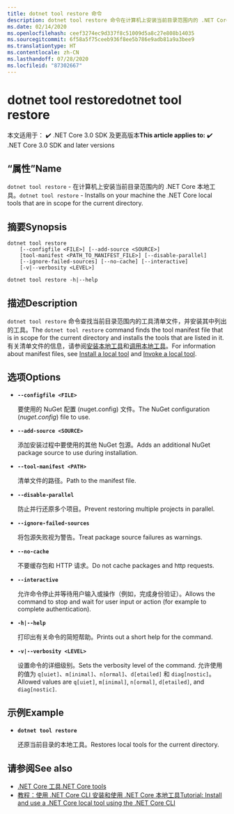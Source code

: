 ```yaml
---
title: dotnet tool restore 命令
description: dotnet tool restore 命令在计算机上安装当前目录范围内的 .NET Core 本地工具。
ms.date: 02/14/2020
ms.openlocfilehash: ceef3274ec9d337f8c51009d5a8c27e808b14035
ms.sourcegitcommit: 6f58a5f75ceeb936f8ee5b786e9adb81a9a3bee9
ms.translationtype: HT
ms.contentlocale: zh-CN
ms.lasthandoff: 07/28/2020
ms.locfileid: "87302667"
---
```

# <a name="dotnet-tool-restore"></a><span data-ttu-id="c00e0-103">dotnet tool restore</span><span class="sxs-lookup"><span data-stu-id="c00e0-103">dotnet tool restore</span></span>

<span data-ttu-id="c00e0-104">本文适用于： ✔️ .NET Core 3.0 SDK 及更高版本</span><span class="sxs-lookup"><span data-stu-id="c00e0-104">**This article applies to:** ✔️ .NET Core 3.0 SDK and later versions</span></span>

## <a name="name"></a><span data-ttu-id="c00e0-105">“属性”</span><span class="sxs-lookup"><span data-stu-id="c00e0-105">Name</span></span>

<span data-ttu-id="c00e0-106">`dotnet tool restore` - 在计算机上安装当前目录范围内的 .NET Core 本地工具。</span><span class="sxs-lookup"><span data-stu-id="c00e0-106">`dotnet tool restore` - Installs on your machine the .NET Core local tools that are in scope for the current directory.</span></span>

## <a name="synopsis"></a><span data-ttu-id="c00e0-107">摘要</span><span class="sxs-lookup"><span data-stu-id="c00e0-107">Synopsis</span></span>

```dotnetcli
dotnet tool restore
    [--configfile <FILE>] [--add-source <SOURCE>]
    [tool-manifest <PATH_TO_MANIFEST_FILE>] [--disable-parallel]
    [--ignore-failed-sources] [--no-cache] [--interactive]
    [-v|--verbosity <LEVEL>]

dotnet tool restore -h|--help
```

## <a name="description"></a><span data-ttu-id="c00e0-108">描述</span><span class="sxs-lookup"><span data-stu-id="c00e0-108">Description</span></span>

<span data-ttu-id="c00e0-109">`dotnet tool restore` 命令查找当前目录范围内的工具清单文件，并安装其中列出的工具。</span><span class="sxs-lookup"><span data-stu-id="c00e0-109">The `dotnet tool restore` command finds the tool manifest file that is in scope for the current directory and installs the tools that are listed in it.</span></span> <span data-ttu-id="c00e0-110">有关清单文件的信息，请参阅[安装本地工具](global-tools.md#install-a-local-tool)和[调用本地工具](global-tools.md#invoke-a-local-tool)。</span><span class="sxs-lookup"><span data-stu-id="c00e0-110">For information about manifest files, see [Install a local tool](global-tools.md#install-a-local-tool) and [Invoke a local tool](global-tools.md#invoke-a-local-tool).</span></span>

## <a name="options"></a><span data-ttu-id="c00e0-111">选项</span><span class="sxs-lookup"><span data-stu-id="c00e0-111">Options</span></span>

- **`--configfile <FILE>`**

  <span data-ttu-id="c00e0-112">要使用的 NuGet 配置 (nuget.config) 文件。</span><span class="sxs-lookup"><span data-stu-id="c00e0-112">The NuGet configuration (*nuget.config*) file to use.</span></span>

- **`--add-source <SOURCE>`**

  <span data-ttu-id="c00e0-113">添加安装过程中要使用的其他 NuGet 包源。</span><span class="sxs-lookup"><span data-stu-id="c00e0-113">Adds an additional NuGet package source to use during installation.</span></span>

- **`--tool-manifest <PATH>`**

  <span data-ttu-id="c00e0-114">清单文件的路径。</span><span class="sxs-lookup"><span data-stu-id="c00e0-114">Path to the manifest file.</span></span>

- **`--disable-parallel`**

  <span data-ttu-id="c00e0-115">防止并行还原多个项目。</span><span class="sxs-lookup"><span data-stu-id="c00e0-115">Prevent restoring multiple projects in parallel.</span></span>

- **`--ignore-failed-sources`**

  <span data-ttu-id="c00e0-116">将包源失败视为警告。</span><span class="sxs-lookup"><span data-stu-id="c00e0-116">Treat package source failures as warnings.</span></span>

- **`--no-cache`**

  <span data-ttu-id="c00e0-117">不要缓存包和 HTTP 请求。</span><span class="sxs-lookup"><span data-stu-id="c00e0-117">Do not cache packages and http requests.</span></span>

- **`--interactive`**

  <span data-ttu-id="c00e0-118">允许命令停止并等待用户输入或操作（例如，完成身份验证）。</span><span class="sxs-lookup"><span data-stu-id="c00e0-118">Allows the command to stop and wait for user input or action (for example to complete authentication).</span></span>

- **`-h|--help`**

  <span data-ttu-id="c00e0-119">打印出有关命令的简短帮助。</span><span class="sxs-lookup"><span data-stu-id="c00e0-119">Prints out a short help for the command.</span></span>

- **`-v|--verbosity <LEVEL>`**

  <span data-ttu-id="c00e0-120">设置命令的详细级别。</span><span class="sxs-lookup"><span data-stu-id="c00e0-120">Sets the verbosity level of the command.</span></span> <span data-ttu-id="c00e0-121">允许使用的值为 `q[uiet]`、`m[inimal]`、`n[ormal]`、`d[etailed]` 和 `diag[nostic]`。</span><span class="sxs-lookup"><span data-stu-id="c00e0-121">Allowed values are `q[uiet]`, `m[inimal]`, `n[ormal]`, `d[etailed]`, and `diag[nostic]`.</span></span>

## <a name="example"></a><span data-ttu-id="c00e0-122">示例</span><span class="sxs-lookup"><span data-stu-id="c00e0-122">Example</span></span>

- **`dotnet tool restore`**

  <span data-ttu-id="c00e0-123">还原当前目录的本地工具。</span><span class="sxs-lookup"><span data-stu-id="c00e0-123">Restores local tools for the current directory.</span></span>

## <a name="see-also"></a><span data-ttu-id="c00e0-124">请参阅</span><span class="sxs-lookup"><span data-stu-id="c00e0-124">See also</span></span>

- [<span data-ttu-id="c00e0-125">.NET Core 工具</span><span class="sxs-lookup"><span data-stu-id="c00e0-125">.NET Core tools</span></span>](global-tools.md)
- [<span data-ttu-id="c00e0-126">教程：使用 .NET Core CLI 安装和使用 .NET Core 本地工具</span><span class="sxs-lookup"><span data-stu-id="c00e0-126">Tutorial: Install and use a .NET Core local tool using the .NET Core CLI</span></span>](local-tools-how-to-use.md)
